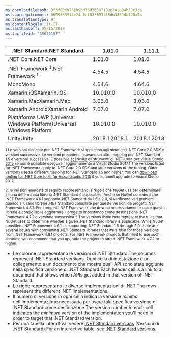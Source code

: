 ```yaml
---
ms.openlocfilehash: 3f3f60f9752b9bd36d76387102c202d88b39c3ca
ms.sourcegitcommit: 8699383914c24a0df033393f55db3369db728a7b
ms.translationtype: HT
ms.contentlocale: it-IT
ms.lasthandoff: 05/15/2019
ms.locfileid: "65670157"
---
```

| <span data-ttu-id="7644b-101">.NET Standard</span><span class="sxs-lookup"><span data-stu-id="7644b-101">.NET Standard</span></span>              | <span data-ttu-id="7644b-102">[1.0]</span><span class="sxs-lookup"><span data-stu-id="7644b-102">[1.0]</span></span>  | <span data-ttu-id="7644b-103">[1.1]</span><span class="sxs-lookup"><span data-stu-id="7644b-103">[1.1]</span></span>  | <span data-ttu-id="7644b-104">[1.2]</span><span class="sxs-lookup"><span data-stu-id="7644b-104">[1.2]</span></span> | <span data-ttu-id="7644b-105">[1.3]</span><span class="sxs-lookup"><span data-stu-id="7644b-105">[1.3]</span></span> | <span data-ttu-id="7644b-106">[1.4]</span><span class="sxs-lookup"><span data-stu-id="7644b-106">[1.4]</span></span> | <span data-ttu-id="7644b-107">[1.5]</span><span class="sxs-lookup"><span data-stu-id="7644b-107">[1.5]</span></span>              | <span data-ttu-id="7644b-108">[1.6]</span><span class="sxs-lookup"><span data-stu-id="7644b-108">[1.6]</span></span>              | <span data-ttu-id="7644b-109">[2.0]</span><span class="sxs-lookup"><span data-stu-id="7644b-109">[2.0]</span></span>               |
|----------------------------|--------|--------|-------|-------|-------|--------------------|--------------------|---------------------|
| <span data-ttu-id="7644b-110">.NET Core</span><span class="sxs-lookup"><span data-stu-id="7644b-110">.NET Core</span></span>                  | <span data-ttu-id="7644b-111">1.0</span><span class="sxs-lookup"><span data-stu-id="7644b-111">1.0</span></span>    | <span data-ttu-id="7644b-112">1.0</span><span class="sxs-lookup"><span data-stu-id="7644b-112">1.0</span></span>    | <span data-ttu-id="7644b-113">1.0</span><span class="sxs-lookup"><span data-stu-id="7644b-113">1.0</span></span>   | <span data-ttu-id="7644b-114">1.0</span><span class="sxs-lookup"><span data-stu-id="7644b-114">1.0</span></span>   | <span data-ttu-id="7644b-115">1.0</span><span class="sxs-lookup"><span data-stu-id="7644b-115">1.0</span></span>   | <span data-ttu-id="7644b-116">1.0</span><span class="sxs-lookup"><span data-stu-id="7644b-116">1.0</span></span>                | <span data-ttu-id="7644b-117">1.0</span><span class="sxs-lookup"><span data-stu-id="7644b-117">1.0</span></span>                | <span data-ttu-id="7644b-118">2.0</span><span class="sxs-lookup"><span data-stu-id="7644b-118">2.0</span></span>                 |
| <span data-ttu-id="7644b-119">.NET Framework <sup>1</sup></span><span class="sxs-lookup"><span data-stu-id="7644b-119">.NET Framework <sup>1</sup></span></span>| <span data-ttu-id="7644b-120">4.5</span><span class="sxs-lookup"><span data-stu-id="7644b-120">4.5</span></span>    | <span data-ttu-id="7644b-121">4.5</span><span class="sxs-lookup"><span data-stu-id="7644b-121">4.5</span></span>    | <span data-ttu-id="7644b-122">4.5.1</span><span class="sxs-lookup"><span data-stu-id="7644b-122">4.5.1</span></span> | <span data-ttu-id="7644b-123">4.6</span><span class="sxs-lookup"><span data-stu-id="7644b-123">4.6</span></span>   | <span data-ttu-id="7644b-124">4.6.1</span><span class="sxs-lookup"><span data-stu-id="7644b-124">4.6.1</span></span> | <span data-ttu-id="7644b-125">4.6.1 <sup>2</sup></span><span class="sxs-lookup"><span data-stu-id="7644b-125">4.6.1 <sup>2</sup></span></span> | <span data-ttu-id="7644b-126">4.6.1 <sup>2</sup></span><span class="sxs-lookup"><span data-stu-id="7644b-126">4.6.1 <sup>2</sup></span></span> | <span data-ttu-id="7644b-127">4.6.1 <sup>2</sup></span><span class="sxs-lookup"><span data-stu-id="7644b-127">4.6.1 <sup>2</sup></span></span>  |
| <span data-ttu-id="7644b-128">Mono</span><span class="sxs-lookup"><span data-stu-id="7644b-128">Mono</span></span>                       | <span data-ttu-id="7644b-129">4.6</span><span class="sxs-lookup"><span data-stu-id="7644b-129">4.6</span></span>    | <span data-ttu-id="7644b-130">4.6</span><span class="sxs-lookup"><span data-stu-id="7644b-130">4.6</span></span>    | <span data-ttu-id="7644b-131">4.6</span><span class="sxs-lookup"><span data-stu-id="7644b-131">4.6</span></span>   | <span data-ttu-id="7644b-132">4.6</span><span class="sxs-lookup"><span data-stu-id="7644b-132">4.6</span></span>   | <span data-ttu-id="7644b-133">4.6</span><span class="sxs-lookup"><span data-stu-id="7644b-133">4.6</span></span>   | <span data-ttu-id="7644b-134">4.6</span><span class="sxs-lookup"><span data-stu-id="7644b-134">4.6</span></span>                | <span data-ttu-id="7644b-135">4.6</span><span class="sxs-lookup"><span data-stu-id="7644b-135">4.6</span></span>                | <span data-ttu-id="7644b-136">5.4</span><span class="sxs-lookup"><span data-stu-id="7644b-136">5.4</span></span>                 |
| <span data-ttu-id="7644b-137">Xamarin.iOS</span><span class="sxs-lookup"><span data-stu-id="7644b-137">Xamarin.iOS</span></span>                | <span data-ttu-id="7644b-138">10.0</span><span class="sxs-lookup"><span data-stu-id="7644b-138">10.0</span></span>   | <span data-ttu-id="7644b-139">10.0</span><span class="sxs-lookup"><span data-stu-id="7644b-139">10.0</span></span>   | <span data-ttu-id="7644b-140">10.0</span><span class="sxs-lookup"><span data-stu-id="7644b-140">10.0</span></span>  | <span data-ttu-id="7644b-141">10.0</span><span class="sxs-lookup"><span data-stu-id="7644b-141">10.0</span></span>  | <span data-ttu-id="7644b-142">10.0</span><span class="sxs-lookup"><span data-stu-id="7644b-142">10.0</span></span>  | <span data-ttu-id="7644b-143">10.0</span><span class="sxs-lookup"><span data-stu-id="7644b-143">10.0</span></span>               | <span data-ttu-id="7644b-144">10.0</span><span class="sxs-lookup"><span data-stu-id="7644b-144">10.0</span></span>               | <span data-ttu-id="7644b-145">10.14</span><span class="sxs-lookup"><span data-stu-id="7644b-145">10.14</span></span>               |
| <span data-ttu-id="7644b-146">Xamarin.Mac</span><span class="sxs-lookup"><span data-stu-id="7644b-146">Xamarin.Mac</span></span>                | <span data-ttu-id="7644b-147">3.0</span><span class="sxs-lookup"><span data-stu-id="7644b-147">3.0</span></span>    | <span data-ttu-id="7644b-148">3.0</span><span class="sxs-lookup"><span data-stu-id="7644b-148">3.0</span></span>    | <span data-ttu-id="7644b-149">3.0</span><span class="sxs-lookup"><span data-stu-id="7644b-149">3.0</span></span>   | <span data-ttu-id="7644b-150">3.0</span><span class="sxs-lookup"><span data-stu-id="7644b-150">3.0</span></span>   | <span data-ttu-id="7644b-151">3.0</span><span class="sxs-lookup"><span data-stu-id="7644b-151">3.0</span></span>   | <span data-ttu-id="7644b-152">3.0</span><span class="sxs-lookup"><span data-stu-id="7644b-152">3.0</span></span>                | <span data-ttu-id="7644b-153">3.0</span><span class="sxs-lookup"><span data-stu-id="7644b-153">3.0</span></span>                | <span data-ttu-id="7644b-154">3.8</span><span class="sxs-lookup"><span data-stu-id="7644b-154">3.8</span></span>                 |
| <span data-ttu-id="7644b-155">Xamarin.Android</span><span class="sxs-lookup"><span data-stu-id="7644b-155">Xamarin.Android</span></span>            | <span data-ttu-id="7644b-156">7.0</span><span class="sxs-lookup"><span data-stu-id="7644b-156">7.0</span></span>    | <span data-ttu-id="7644b-157">7.0</span><span class="sxs-lookup"><span data-stu-id="7644b-157">7.0</span></span>    | <span data-ttu-id="7644b-158">7.0</span><span class="sxs-lookup"><span data-stu-id="7644b-158">7.0</span></span>   | <span data-ttu-id="7644b-159">7.0</span><span class="sxs-lookup"><span data-stu-id="7644b-159">7.0</span></span>   | <span data-ttu-id="7644b-160">7.0</span><span class="sxs-lookup"><span data-stu-id="7644b-160">7.0</span></span>   | <span data-ttu-id="7644b-161">7.0</span><span class="sxs-lookup"><span data-stu-id="7644b-161">7.0</span></span>                | <span data-ttu-id="7644b-162">7.0</span><span class="sxs-lookup"><span data-stu-id="7644b-162">7.0</span></span>                | <span data-ttu-id="7644b-163">8.0</span><span class="sxs-lookup"><span data-stu-id="7644b-163">8.0</span></span>                 |
| <span data-ttu-id="7644b-164">Piattaforma UWP (Universal Windows Platform)</span><span class="sxs-lookup"><span data-stu-id="7644b-164">Universal Windows Platform</span></span> | <span data-ttu-id="7644b-165">10.0</span><span class="sxs-lookup"><span data-stu-id="7644b-165">10.0</span></span>   | <span data-ttu-id="7644b-166">10.0</span><span class="sxs-lookup"><span data-stu-id="7644b-166">10.0</span></span>   | <span data-ttu-id="7644b-167">10.0</span><span class="sxs-lookup"><span data-stu-id="7644b-167">10.0</span></span>  | <span data-ttu-id="7644b-168">10.0</span><span class="sxs-lookup"><span data-stu-id="7644b-168">10.0</span></span>  | <span data-ttu-id="7644b-169">10.0</span><span class="sxs-lookup"><span data-stu-id="7644b-169">10.0</span></span>  | <span data-ttu-id="7644b-170">10.0.16299</span><span class="sxs-lookup"><span data-stu-id="7644b-170">10.0.16299</span></span>         | <span data-ttu-id="7644b-171">10.0.16299</span><span class="sxs-lookup"><span data-stu-id="7644b-171">10.0.16299</span></span>         | <span data-ttu-id="7644b-172">10.0.16299</span><span class="sxs-lookup"><span data-stu-id="7644b-172">10.0.16299</span></span>          |
| <span data-ttu-id="7644b-173">Unity</span><span class="sxs-lookup"><span data-stu-id="7644b-173">Unity</span></span>                      | <span data-ttu-id="7644b-174">2018.1</span><span class="sxs-lookup"><span data-stu-id="7644b-174">2018.1</span></span> | <span data-ttu-id="7644b-175">2018.1</span><span class="sxs-lookup"><span data-stu-id="7644b-175">2018.1</span></span> | <span data-ttu-id="7644b-176">2018.1</span><span class="sxs-lookup"><span data-stu-id="7644b-176">2018.1</span></span>| <span data-ttu-id="7644b-177">2018.1</span><span class="sxs-lookup"><span data-stu-id="7644b-177">2018.1</span></span>| <span data-ttu-id="7644b-178">2018.1</span><span class="sxs-lookup"><span data-stu-id="7644b-178">2018.1</span></span>| <span data-ttu-id="7644b-179">2018.1</span><span class="sxs-lookup"><span data-stu-id="7644b-179">2018.1</span></span>             |  <span data-ttu-id="7644b-180">2018.1</span><span class="sxs-lookup"><span data-stu-id="7644b-180">2018.1</span></span>            | <span data-ttu-id="7644b-181">2018.1</span><span class="sxs-lookup"><span data-stu-id="7644b-181">2018.1</span></span>              |

<span data-ttu-id="7644b-182"><sup>1 Le versioni elencate per .NET Framework si applicano agli strumenti .NET Core 2.0 SDK e versioni successive. Le versioni precedenti usavano un altro mapping per .NET Standard 1.5 e versioni successive. È possibile [scaricare gli strumenti di .NET Core per Visual Studio 2015](https://github.com/dotnet/core/blob/master/release-notes/download-archive.md) se non è possibile eseguire l'aggiornamento a Visual Studio 2017.</sup></span><span class="sxs-lookup"><span data-stu-id="7644b-182"><sup>1 The versions listed for .NET Framework apply to .NET Core 2.0 SDK and later versions of the tooling. Older versions used a different mapping for .NET Standard 1.5 and higher. You can [download tooling for .NET Core tools for Visual Studio 2015](https://github.com/dotnet/core/blob/master/release-notes/download-archive.md) if you cannot upgrade to Visual Studio 2017.</sup></span></span>

<span data-ttu-id="7644b-183"><sup>2. le versioni elencate di seguito rappresentano le regole che NuGet usa per determinare se una determinata libreria .NET Standard è applicabile. Anche se NuGet considera che .NET Framework 4.6.1 supporta .NET Standard da 1.5 a 2.0, si verificano vari problemi quando si usano librerie .NET Standard compilate per queste versioni da progetti .NET Framework 4.6.1. Per i progetti .NET Framework che devono necessariamente usare queste librerie è consigliabile aggiornare il progetto impostando come destinazione .NET Framework 4.7.2 o versione successiva.</sup></span><span class="sxs-lookup"><span data-stu-id="7644b-183"><sup>2 The versions listed here represent the rules that NuGet uses to determine whether a given .NET Standard library is applicable. While NuGet considers .NET Framework 4.6.1 as supporting .NET Standard 1.5 through 2.0, there are several issues with consuming .NET Standard libraries that were built for those versions from .NET Framework 4.6.1 projects. For .NET Framework projects that need to use such libraries, we recommend that you upgrade the project to target .NET Framework 4.7.2 or higher.</sup></span></span>

- <span data-ttu-id="7644b-184">Le colonne rappresentano le versioni di .NET Standard.</span><span class="sxs-lookup"><span data-stu-id="7644b-184">The columns represent .NET Standard versions.</span></span> <span data-ttu-id="7644b-185">Ogni cella di intestazione è un collegamento a un documento che mostra quali API sono state aggiunte nella specifica versione di .NET Standard.</span><span class="sxs-lookup"><span data-stu-id="7644b-185">Each header cell is a link to a document that shows which APIs got added in that version of .NET Standard.</span></span>
- <span data-ttu-id="7644b-186">Le righe rappresentano le diverse implementazioni di .NET.</span><span class="sxs-lookup"><span data-stu-id="7644b-186">The rows represent the different .NET implementations.</span></span>
- <span data-ttu-id="7644b-187">Il numero di versione in ogni cella indica la versione *minima* dell'implementazione necessaria per usare tale specifica versione di .NET Standard come destinazione.</span><span class="sxs-lookup"><span data-stu-id="7644b-187">The version number in each cell indicates the *minimum* version of the implementation you'll need in order to target that .NET Standard version.</span></span>
- <span data-ttu-id="7644b-188">Per una tabella interattiva, vedere [.NET Standard versions](https://dotnet.microsoft.com/platform/dotnet-standard#versions) (Versioni di .NET Standard).</span><span class="sxs-lookup"><span data-stu-id="7644b-188">For an interactive table, see [.NET Standard versions](https://dotnet.microsoft.com/platform/dotnet-standard#versions).</span></span>

[1.0]: https://github.com/dotnet/standard/blob/master/docs/versions/netstandard1.0.md
[1.1]: https://github.com/dotnet/standard/blob/master/docs/versions/netstandard1.1.md
[1.2]: https://github.com/dotnet/standard/blob/master/docs/versions/netstandard1.2.md
[1.3]: https://github.com/dotnet/standard/blob/master/docs/versions/netstandard1.3.md
[1.4]: https://github.com/dotnet/standard/blob/master/docs/versions/netstandard1.4.md
[1.5]: https://github.com/dotnet/standard/blob/master/docs/versions/netstandard1.5.md
[1.6]: https://github.com/dotnet/standard/blob/master/docs/versions/netstandard1.6.md
[2.0]: https://github.com/dotnet/standard/blob/master/docs/versions/netstandard2.0.md
